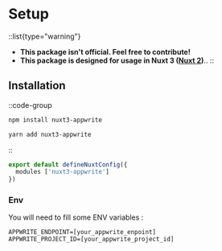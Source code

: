 # Setup

::list{type="warning"}
- **This package isn't official. Feel free to contribute!**
- **This package is designed for usage in Nuxt 3 ([Nuxt 2](https://www.npmjs.com/package/nuxt-appwrite))**..
::

## Installation

::code-group
  ```bash [NPM]
  npm install nuxt3-appwrite
  ```
  ```bash [Yarn]
  yarn add nuxt3-appwrite
  ```
::

```js
export default defineNuxtConfig({
  modules ['nuxt3-appwrite']
})
```

### Env
You will need to fill some ENV variables :
```shell
APPWRITE_ENDPOINT=[your_appwrite_enpoint]
APPWRITE_PROJECT_ID=[your_appwrite_project_id]
```